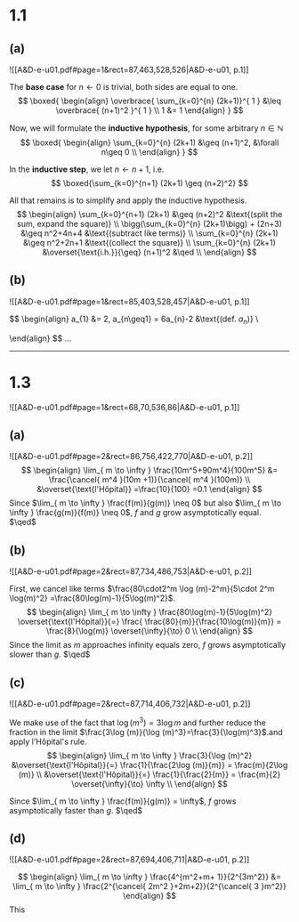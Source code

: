
# 1.1

## (a)
![[A&D-e-u01.pdf#page=1&rect=87,463,528,526|A&D-e-u01, p.1]]

The **base case** for $n\leftarrow0$ is trivial, both sides are equal to one.
$$
\boxed{
\begin{align}
\overbrace{ \sum_{k=0}^{n} (2k+1)}^{ 1 } &\leq \overbrace{ (n+1)^2 }^{ 1 }  \\
1 &= 1
\end{align}
}
$$

Now, we will formulate the **inductive hypothesis**, for some arbitrary $n\in \mathbb N$
$$
\boxed{
\begin{align}
\sum_{k=0}^{n} (2k+1) &\geq (n+1)^2, &\forall n\geq 0 \\
\end{align}
}
$$

In the **inductive step**, we let $n\leftarrow n+1$, i.e. 
$$
\boxed{\sum_{k=0}^{n+1} (2k+1) \geq (n+2)^2}
$$

All that remains is to simplify and apply the inductive hypothesis.
$$
\begin{align}
\sum_{k=0}^{n+1} (2k+1) &\geq (n+2)^2 &\text{(split the sum, expand the square)} \\
\bigg(\sum_{k=0}^{n} (2k+1)\bigg) + (2n+3) &\geq n^2+4n+4 &\text{(subtract like terms)} \\
\sum_{k=0}^{n} (2k+1) &\geq n^2+2n+1 &\text{(collect the square)} \\
\sum_{k=0}^{n} (2k+1) &\overset{\text{i.h.}}{\geq} (n+1)^2 &\qed \\
\end{align}
$$


## (b)
![[A&D-e-u01.pdf#page=1&rect=85,403,528,457|A&D-e-u01, p.1]]

$$
\begin{align}
a_{1} &= 2, a_{n\geq1} = 6a_{n}-2 &\text{(def. $a_{n}$)} \\

\end{align}
$$
...
___

# 1.3
![[A&D-e-u01.pdf#page=1&rect=68,70,536,86|A&D-e-u01, p.1]]

## (a)
![[A&D-e-u01.pdf#page=2&rect=86,756,422,770|A&D-e-u01, p.2]]
$$
\begin{align}
\lim_{ m \to \infty } \frac{10m^5+90m^4}{100m^5} &= \frac{\cancel{ m^4 }(10m +1)}{\cancel{ m^4 }(100m)} \\
&\overset{\text{l'Hôpital}} =\frac{10}{100} =0.1
\end{align}
$$
Since $\lim_{ m \to \infty } \frac{f(m)}{g(m)} \neq 0$ but also $\lim_{ m \to \infty } \frac{g(m)}{f(m)} \neq 0$, $f$ and $g$ grow asymptotically equal.
$\qed$


## (b)
![[A&D-e-u01.pdf#page=2&rect=87,734,486,753|A&D-e-u01, p.2]]

First, we cancel like terms $\frac{80\cdot2^m \log (m)-2^m}{5\cdot 2^m \log(m)^2} =\frac{80\log(m)-1}{5\log(m)^2}$.
$$
\begin{align}
\lim_{ m \to \infty } \frac{80\log(m)-1}{5\log(m)^2}  \overset{\text{l'Hôpital}}{=} \frac{ \frac{80}{m}}{\frac{10\log(m)}{m}} = \frac{8}{\log(m)} \overset{\infty}{\to} 0 \\
\end{align}
$$
Since the limit as $m$ approaches infinity equals zero, $f$ grows asymptotically slower than $g$.
$\qed$


## (c)
![[A&D-e-u01.pdf#page=2&rect=87,714,406,732|A&D-e-u01, p.2]]

We make use of the fact that $\log(m^3) =3\log m$ and further reduce the fraction in the limit $\frac{3\log (m)}{\log (m)^3}=\frac{3}{\log(m)^3}$.and apply l'Hôpital's rule.
$$
\begin{align}
\lim_{ m \to \infty } \frac{3}{\log (m)^2} &\overset{\text{l'Hôpital}}{=}  \frac{1}{\frac{2\log (m)}{m}} = \frac{m}{2\log (m)} \\
&\overset{\text{l'Hôpital}}{=} \frac{1}{\frac{2}{m}} = \frac{m}{2} \overset{\infty}{\to} \infty \\
\end{align}
$$

Since $\lim_{ m \to \infty } \frac{f(m)}{g(m)} = \infty$, $f$ grows asymptotically faster than $g$.
$\qed$

## (d)
![[A&D-e-u01.pdf#page=2&rect=87,694,406,711|A&D-e-u01, p.2]]

$$
\begin{align}
\lim_{ m \to \infty } \frac{4^{m^2+m+ 1}}{2^{3m^2}} &= \lim_{ m \to \infty } \frac{2^{\cancel{ 2m^2 }+2m+2}}{2^{\cancel{ 3 }m^2}}
\end{align}
$$
This